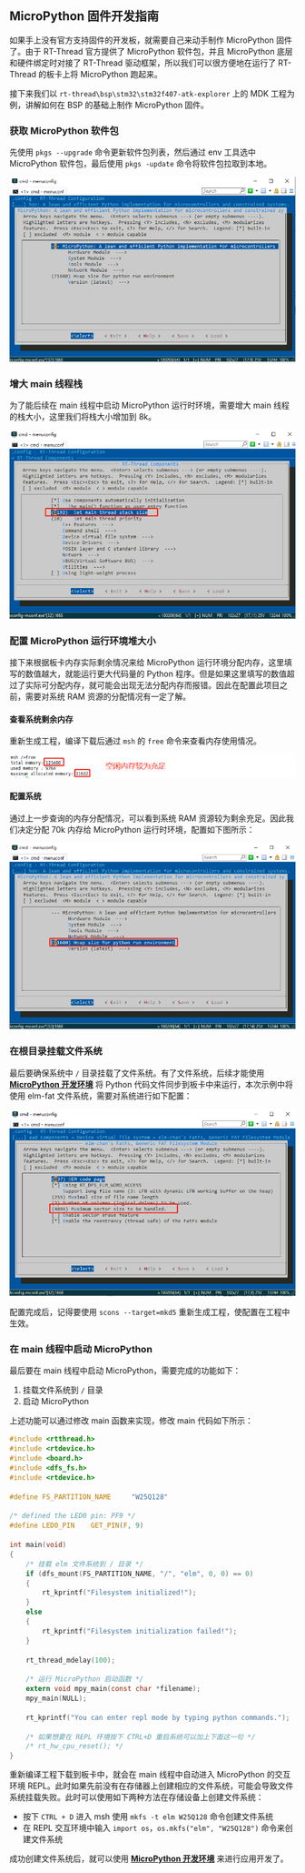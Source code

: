## MicroPython 固件开发指南

如果手上没有官方支持固件的开发板，就需要自己来动手制作 MicroPython 固件了。由于 RT-Thread 官方提供了 MicroPython 软件包，并且 MicroPython 底层和硬件绑定时对接了 RT-Thread 驱动框架，所以我们可以很方便地在运行了 RT-Thread 的板卡上将  MicroPython 跑起来。

接下来我们以 `rt-thread\bsp\stm32\stm32f407-atk-explorer` 上的 MDK 工程为例，讲解如何在 BSP 的基础上制作 MicroPython 固件。

### 获取 MicroPython 软件包

先使用 `pkgs --upgrade` 命令更新软件包列表，然后通过 env 工具选中 MicroPython 软件包，最后使用 `pkgs -update` 命令将软件包拉取到本地。

![1564476611502](assets/1564476611502.png)

### 增大 main 线程栈

为了能后续在 main 线程中启动 MicroPython 运行时环境，需要增大 main 线程的栈大小，这里我们将栈大小增加到 8k。

![1564476903287](assets/1564476903287.png)

### 配置 MicroPython 运行环境堆大小

接下来根据板卡内存实际剩余情况来给 MicroPython 运行环境分配内存，这里填写的数值越大，就能运行更大代码量的 Python 程序。但是如果这里填写的数值超过了实际可分配内存，就可能会出现无法分配内存而报错。因此在配置此项目之前，需要对系统 RAM 资源的分配情况有一定了解。

#### 查看系统剩余内存

重新生成工程，编译下载后通过 `msh` 的 `free` 命令来查看内存使用情况。

![1564628226157](assets/1564628226157.png)

#### 配置系统

通过上一步查询的内存分配情况，可以看到系统 RAM 资源较为剩余充足。因此我们决定分配 70k 内存给 MicroPython 运行时环境，配置如下图所示：

![1564476923786](assets/1564476923786.png)

### 在根目录挂载文件系统

最后要确保系统中 `/` 目录挂载了文件系统。有了文件系统，后续才能使用 [**MicroPython 开发环境**](https://marketplace.visualstudio.com/items?itemName=RT-Thread.rt-thread-micropython) 将 Python 代码文件同步到板卡中来运行，本次示例中将使用 elm-fat 文件系统，需要对系统进行如下配置：

![1564480676371](assets/1564480676371.png)

配置完成后，记得要使用 `scons --target=mkd5` 重新生成工程，使配置在工程中生效。

### 在 main 线程中启动 MicroPython 

最后要在 main 线程中启动 MicroPython，需要完成的功能如下：

1. 挂载文件系统到 `/` 目录
2. 启动 MicroPython

上述功能可以通过修改 main 函数来实现，修改 main 代码如下所示：

```c
#include <rtthread.h>
#include <rtdevice.h>
#include <board.h>
#include <dfs_fs.h>
#include <rtdevice.h>

#define FS_PARTITION_NAME     "W25Q128"

/* defined the LED0 pin: PF9 */
#define LED0_PIN    GET_PIN(F, 9)

int main(void)
{
    /* 挂载 elm 文件系统到 / 目录 */
    if (dfs_mount(FS_PARTITION_NAME, "/", "elm", 0, 0) == 0) 
    {
        rt_kprintf("Filesystem initialized!");
    }
    else
    {
        rt_kprintf("Filesystem initialization failed!");
    }

    rt_thread_mdelay(100);

    /* 运行 MicroPython 启动函数 */
    extern void mpy_main(const char *filename);
    mpy_main(NULL);

    rt_kprintf("You can enter repl mode by typing python commands.");

    /* 如果想要在 REPL 环境按下 CTRL+D 重启系统可以加上下面这一句 */
    /* rt_hw_cpu_reset(); */    
}
```

重新编译工程下载到板卡中，就会在 main 线程中自动进入 MicroPython 的交互环境 REPL。此时如果先前没有在存储器上创建相应的文件系统，可能会导致文件系统挂载失败。此时可以使用如下两种方法在存储设备上创建文件系统：

- 按下 `CTRL + D` 进入 msh 使用 `mkfs -t elm W25Q128` 命令创建文件系统
- 在 REPL 交互环境中输入 `import os`，`os.mkfs("elm", "W25Q128")` 命令来创建文件系统

成功创建文件系统后，就可以使用 [ **MicroPython 开发环境**](https://marketplace.visualstudio.com/items?itemName=RT-Thread.rt-thread-micropython) 来进行应用开发了。

